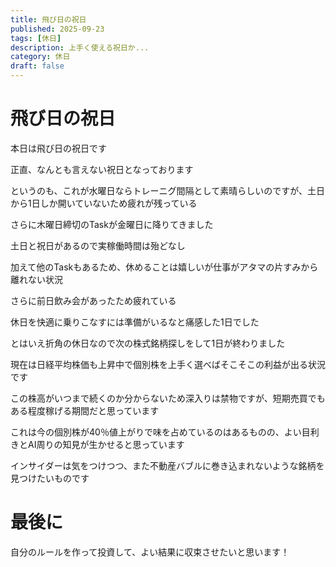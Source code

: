 ```yaml
---
title: 飛び日の祝日
published: 2025-09-23
tags: [休日]
description: 上手く使える祝日か...
category: 休日
draft: false
---
```


# 飛び日の祝日

本日は飛び日の祝日です

正直、なんとも言えない祝日となっております

というのも、これが水曜日ならトレーニグ間隔として素晴らしいのですが、土日から1日しか開いていないため疲れが残っている

さらに木曜日締切のTaskが金曜日に降りてきました

土日と祝日があるので実稼働時間は殆どなし

加えて他のTaskもあるため、休めることは嬉しいが仕事がアタマの片すみから離れない状況

さらに前日飲み会があったため疲れている

休日を快適に乗りこなすには準備がいるなと痛感した1日でした

とはいえ折角の休日なので次の株式銘柄探しをして1日が終わりました

現在は日経平均株価も上昇中で個別株を上手く選べばそこそこの利益が出る状況です

この株高がいつまで続くのか分からないため深入りは禁物ですが、短期売買でもある程度稼げる期間だと思っています

これは今の個別株が40％値上がりで味を占めているのはあるものの、よい目利きとAI周りの知見が生かせると思っています

インサイダーは気をつけつつ、また不動産バブルに巻き込まれないような銘柄を見つけたいものです

# 最後に

自分のルールを作って投資して、よい結果に収束させたいと思います！
